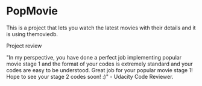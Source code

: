 # PopMovie
This is a project that lets you watch the latest movies with their details and it is using themoviedb.

Project review

"In my perspective, you have done a perfect job implementing popular movie stage 1 and the format of your codes is extremely standard and your codes are easy to be understood. Great job for your popular movie stage 1! Hope to see your stage 2 codes soon! :)" - Udacity Code Reviewer.
